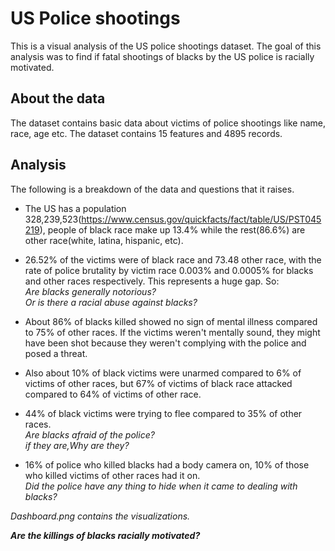 # US Police shootings
This is a visual analysis of the US police shootings dataset. The goal of this analysis was to find if fatal shootings of blacks by the US police is racially motivated.

## About the data
The dataset contains basic data about victims of police shootings like name, race, age etc.
The dataset contains 15 features and 4895 records.

## Analysis
The following is a breakdown of the data and questions that it raises.

- The US has a population 328,239,523(https://www.census.gov/quickfacts/fact/table/US/PST045219), people of black race make up 13.4% while the rest(86.6%) are other race(white, latina, hispanic, etc).

- 26.52% of the victims were of black race and 73.48 other race, with the rate of police brutality by victim race 0.003% and 0.0005% for blacks and other races respectively. This represents a huge gap. So:<br/>
*Are blacks generally notorious?*<br/>
*Or is there a racial abuse against blacks?*

- About 86% of blacks killed showed no sign of mental illness compared to 75% of other races. If the victims weren't mentally sound, they might have been shot because they weren't complying with the police and posed a threat.

- Also about 10% of black victims were unarmed compared to 6% of victims of other races, but 67% of victims of black race attacked compared to 64% of victims of other race.

- 44% of black victims were trying to flee compared to 35% of other races.<br/>
*Are blacks afraid of the police?*<br/>
*if they are,Why are they?*

- 16% of police who killed blacks had a body camera on, 10% of those who killed victims of other races had it on.<br/>
*Did the police have any thing to hide when it came to dealing with blacks?*

*Dashboard.png contains the visualizations.*

_**Are the killings of blacks racially motivated?**_
